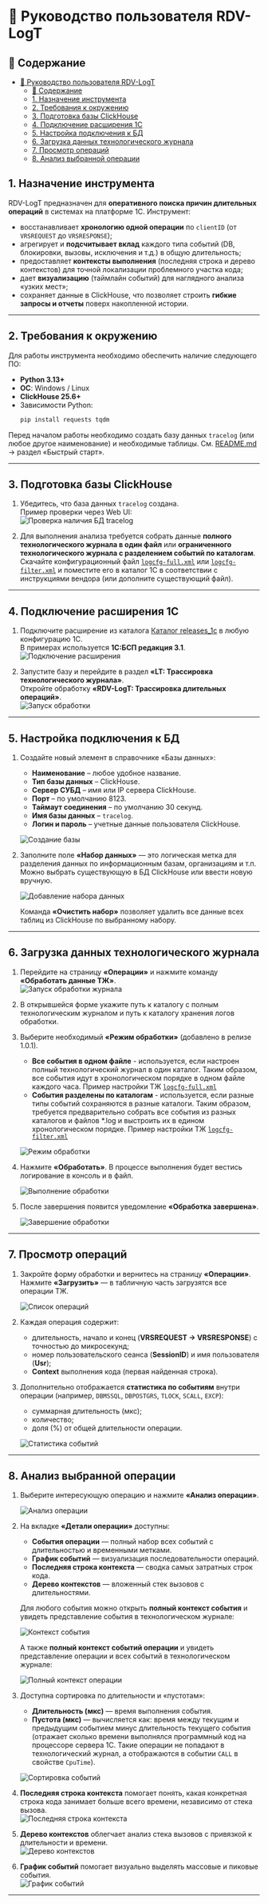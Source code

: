 # 📘 Руководство пользователя RDV-LogT

## 📑 Содержание
- [📘 Руководство пользователя RDV-LogT](#-руководство-пользователя-rdv-logt)
  - [📑 Содержание](#-содержание)
  - [1. Назначение инструмента](#1-назначение-инструмента)
  - [2. Требования к окружению](#2-требования-к-окружению)
  - [3. Подготовка базы ClickHouse](#3-подготовка-базы-clickhouse)
  - [4. Подключение расширения 1С](#4-подключение-расширения-1с)
  - [5. Настройка подключения к БД](#5-настройка-подключения-к-бд)
  - [6. Загрузка данных технологического журнала](#6-загрузка-данных-технологического-журнала)
  - [7. Просмотр операций](#7-просмотр-операций)
  - [8. Анализ выбранной операции](#8-анализ-выбранной-операции)


## 1. Назначение инструмента

RDV-LogT предназначен для **оперативного поиска причин длительных операций** в системах на платформе 1С. 
Инструмент:
- восстанавливает **хронологию одной операции** по `clientID` (от `VRSREQUEST` до `VRSRESPONSE`);
- агрегирует и **подсчитывает вклад** каждого типа событий (DB, блокировки, вызовы, исключения и т.д.) в общую длительность;
- предоставляет **контексты выполнения** (последняя строка и дерево контекстов) для точной локализации проблемного участка кода;
- дает **визуализацию** (таймлайн событий) для наглядного анализа «узких мест»;
- сохраняет данные в ClickHouse, что позволяет строить **гибкие запросы и отчеты** поверх накопленной истории.

---

## 2. Требования к окружению

Для работы инструмента необходимо обеспечить наличие следующего ПО:

- **Python 3.13+**
- **ОС**: Windows / Linux
- **ClickHouse 25.6+**
- Зависимости Python:
  ```bash
  pip install requests tqdm
  ```

Перед началом работы необходимо создать базу данных `tracelog` (или любое другое наименование) и необходимые таблицы. См. [README.md](../README.md) → раздел «Быстрый старт».

---

## 3. Подготовка базы ClickHouse

1. Убедитесь, что база данных `tracelog` создана.  
   Пример проверки через Web UI:  
   ![Проверка наличия БД tracelog](img/check_tracelog_db.jpg)

2. Для выполнения анализа требуется собрать данные **полного технологического журнала в один файл** или **ограниченного технологического журнала с разделением событий по каталогам**.  
   Скачайте конфигурационный файл [`logcfg-full.xml`](example/logcfg-full.xml) или [`logcfg-filter.xml`](example/logcfg-filter.xml) и поместите его в каталог 1С в соответствии с инструкциями вендора (или дополните существующий файл).

---

## 4. Подключение расширения 1С

1. Подключите расширение из каталога [Каталог releases_1c](../releases_1c) в любую конфигурацию 1С.  
   В примерах используется **1С:БСП редакция 3.1**.  
   ![Подключение расширения](img/add_extension.jpg)

2. Запустите базу и перейдите в раздел **«LT: Трассировка технологического журнала»**.  
   Откройте обработку **«RDV-LogT: Трассировка длительных операций»**.  
   ![Запуск обработки](img/start_process.jpg)

---

## 5. Настройка подключения к БД

1. Создайте новый элемент в справочнике «Базы данных»:  
   - **Наименование** – любое удобное название.  
   - **Тип базы данных** – ClickHouse.  
   - **Сервер СУБД** – имя или IP сервера ClickHouse.  
   - **Порт** – по умолчанию 8123.  
   - **Таймаут соединения** – по умолчанию 30 секунд.  
   - **Имя базы данных** – `tracelog`.  
   - **Логин и пароль** – учетные данные пользователя ClickHouse.  

   ![Создание базы](img/user_guide-2025-10-28-19-39-10.png)

2. Заполните поле **«Набор данных»** — это логическая метка для разделения данных по информационным базам, организациям и т.п. Можно выбрать существующую в БД ClickHouse или ввести новую вручную.
 
   ![Добавление набора данных](img/user_guide-2025-10-28-19-40-54.png)

   Команда **«Очистить набор»** позволяет удалить все данные всех таблиц из ClickHouse по выбранному набору.

---

## 6. Загрузка данных технологического журнала

1. Перейдите на страницу **«Операции»** и нажмите команду **«Обработать данные ТЖ»**.  
   ![Запуск обработки журнала](img/user_guide-2025-10-28-19-35-37.png)

2. В открывшейся форме укажите путь к каталогу с полным технологическим журналом и путь к каталогу хранения логов обработки.
3. Выберите необходимый **«Режим обработки»** (добавлено в релизе 1.0.1). 
   - **Все события в одном файле** - используется, если настроен полный технологический журнал в один каталог. Таким образом, все события идут в хронологическом порядке в одном файле каждого часа. Пример настройки ТЖ [`logcfg-full.xml`](example/logcfg-full.xml)
   - **События разделены по каталогам** - используется, если разные типы событий сохраняются в разные каталоги. Таким образом, требуется предварительно собрать все события из разных каталогов и файлов *.log и выстроить их в едином хронологическом порядке. Пример настройки ТЖ [`logcfg-filter.xml`](example/logcfg-filter.xml)
   
   ![Режим обработки](img/user_guide-2025-10-28-19-44-39.png)

4. Нажмите **«Обработать»**. В процессе выполнения будет вестись логирование в консоль и в файл.  

   ![Выполнение обработки](img/user_guide-2025-10-28-19-51-16.png)

5. После завершения появится уведомление **«Обработка завершена»**.  

   ![Завершение обработки](img/user_guide-2025-10-28-19-52-25.png)

---

## 7. Просмотр операций

1. Закройте форму обработки и вернитесь на страницу **«Операции»**.  
   Нажмите **«Загрузить»** — в табличную часть загрузятся все операции ТЖ.  
   
   ![Список операций](img/user_guide-2025-10-28-19-53-18.png)

2. Каждая операция содержит:
   - длительность, начало и конец (**VRSREQUEST → VRSRESPONSE**) с точностью до микросекунд;
   - номер пользовательского сеанса (**SessionID**) и имя пользователя (**Usr**);
   - **Context** выполнения кода (первая найденная строка).

3. Дополнительно отображается **статистика по событиям** внутри операции (например, `DBMSSQL`, `DBPOSTGRS`, `TLOCK`, `SCALL`, `EXCP`):  
   - суммарная длительность (мкс);  
   - количество;  
   - доля (%) от общей длительности операции.  
   
   ![Статистика событий](img/user_guide-2025-10-28-19-55-07.png)

---

## 8. Анализ выбранной операции

1. Выберите интересующую операцию и нажмите **«Анализ операции»**.  
   
   ![Анализ операции](img/user_guide-2025-10-28-19-56-26.png)

2. На вкладке **«Детали операции»** доступны:  
   - **События операции** — полный набор всех событий с длительностью и временными метками.  
   - **График событий** — визуализация последовательности операций.  
   - **Последняя строка контекста** — сводка самых затратных строк кода.  
   - **Дерево контекстов** — вложенный стек вызовов с длительностями.  

   Для любого события можно открыть **полный контекст события** и увидеть представление события в технологическом журнале:  

   ![Контекст события](img/user_guide-2025-10-28-19-57-55.png)

   А также **полный контекст событий операции** и увидеть представление операции и всех событий в технологическом журнале:  

   ![Полный контекст операции](img/user_guide-2025-10-28-19-58-37.png)

3. Доступна сортировка по длительности и «пустотам»:  
   - **Длительность (мкс)** — время выполнения события.  
   - **Пустота (мкс)** — вычисляется как: время между текущим и предыдущим событием минус длительность текущего события (отражает сколько времени выполнялся программный код на процессоре сервера 1С. Такие операции не попадают в технологический журнал, а отображаются в событии `CALL` в свойстве `CpuTime`).  
   
   ![Сортировка событий](img/user_guide-2025-10-28-19-59-33.png)

4. **Последняя строка контекста** помогает понять, какая конкретная строка кода занимает больше всего времени, независимо от стека вызова.  
   ![Последняя строка контекста](img/lastcontext.jpg)

5. **Дерево контекстов** облегчает анализ стека вызовов с привязкой к длительности и времени.  
   ![Дерево контекстов](img/tree_context.jpg)

6. **График событий** помогает визуально выделять массовые и пиковые события.  
   ![График событий](img/visualization_events.jpg)


---